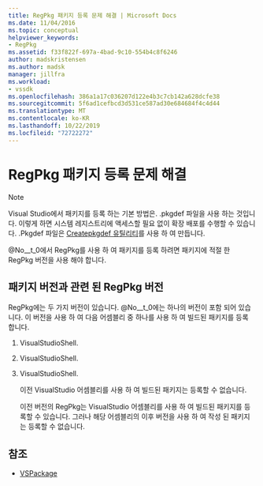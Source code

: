 ```yaml
---
title: RegPkg 패키지 등록 문제 해결 | Microsoft Docs
ms.date: 11/04/2016
ms.topic: conceptual
helpviewer_keywords:
- RegPkg
ms.assetid: f33f822f-697a-4bad-9c10-554b4c8f6246
author: madskristensen
ms.author: madsk
manager: jillfra
ms.workload:
- vssdk
ms.openlocfilehash: 386a1a17c036207d122e4b3c7cb142a628dcfe38
ms.sourcegitcommit: 5f6ad1cefbcd3d531ce587ad30e684684f4c4d44
ms.translationtype: MT
ms.contentlocale: ko-KR
ms.lasthandoff: 10/22/2019
ms.locfileid: "72722272"
---
```

# <a name="troubleshooting-regpkg-package-registration"></a>RegPkg 패키지 등록 문제 해결
> [!NOTE]
> Visual Studio에서 패키지를 등록 하는 기본 방법은. .pkgdef 파일을 사용 하는 것입니다. 이렇게 하면 시스템 레지스트리에 액세스할 필요 없이 확장 배포를 수행할 수 있습니다. .Pkgdef 파일은 [Createpkgdef 유틸리티](../../extensibility/internals/createpkgdef-utility.md)를 사용 하 여 만듭니다.

 @No__t_0에서 RegPkg를 사용 하 여 패키지를 등록 하려면 패키지에 적절 한 RegPkg 버전을 사용 해야 합니다.

## <a name="regpkg-versions-related-to-package-versions"></a>패키지 버전과 관련 된 RegPkg 버전
 RegPkg에는 두 가지 버전이 있습니다. @No__t_0에는 하나의 버전이 포함 되어 있습니다. 이 버전을 사용 하 여 다음 어셈블리 중 하나를 사용 하 여 빌드된 패키지를 등록 합니다.

1. VisualStudioShell.

2. VisualStudioShell.

3. VisualStudioShell.

   이전 VisualStudio 어셈블리를 사용 하 여 빌드된 패키지는 등록할 수 없습니다.

   이전 버전의 RegPkg는 VisualStudio 어셈블리를 사용 하 여 빌드된 패키지를 등록할 수 있습니다. 그러나 해당 어셈블리의 이후 버전을 사용 하 여 작성 된 패키지는 등록할 수 없습니다.

## <a name="see-also"></a>참조
- [VSPackage](../../extensibility/internals/vspackages.md)